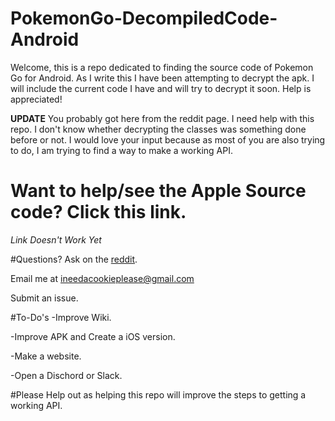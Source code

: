 # PokemonGo-DecompiledCode-Android

Welcome, this is a repo dedicated to finding the source code of Pokemon Go for Android.  As I write this I have been
attempting to decrypt the apk.  I will include the current code I have and will try to decrypt it soon.  Help is 
appreciated!

**UPDATE**
You probably got here from the reddit page.  I need help with this repo.  I don't know whether decrypting the classes was something done before or not.  I would love your input because as most of you are also trying to do, I am trying to find a way to make a working API. 

# Want to help/see the Apple Source code?  Click this link.
*Link Doesn't Work Yet*

#Questions?
Ask on the [reddit](https://www.reddit.com/r/pokemongodev/comments/4wbt5m/pokemon_go_source_code_including_an_unencrypted/).

Email me at ineedacookieplease@gmail.com  

Submit an issue.

#To-Do's
-Improve Wiki.

-Improve APK and Create a iOS version.

-Make a website.

-Open a Dischord or Slack.

#Please Help out as helping this repo will improve the steps to getting a working API.
